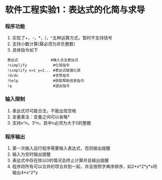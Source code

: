 # 软件工程实验1：表达式的化简与求导
### 程序功能

1. 实现了+，-，\*，/，^五种运算方式，暂时不支持括号
2. 支持小数计算(幂必须为非负整数）
2. 具体指令如下
```
 表达式               #输入合法表达式
 !simplify            #化简指令
 !simplify x=1 y=2... #表达式赋值化简
 !d/dx                #求导指令
 !help                #获取帮助信息指令
 !q                   #退出指令
```

### 输入限制

1. 表达式尽可能合法，不能出现空格
2. 变量乘法：变量之间可以省略\*
3. 支持x^n，3^n，其中n必须为大于0的整数

### 程序输出

1. 第一次输入运行程序需要输入表达式，否则输出提醒
2. 输入为空时输出提醒
3. 表达式中存在除以0的情况会终止计算并且输出提醒
4. 程序将所有可以合并的项合并到一起，并且按照字典序排序，如2\*x\*2\*y\*x将输出4\*x^2\*y

